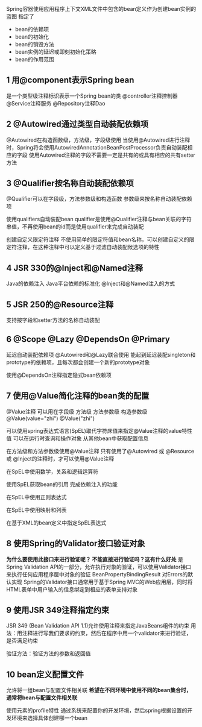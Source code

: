 Spring容器使用应用程序上下文XML文件中包含的bean定义作为创建bean实例的蓝图
指定了
- bean的依赖项
- bean的初始化
- bean的销毁方法
- bean实例的延迟或即刻初始化策略
- bean的作用范围

## 1 用@component表示Spring bean
是一个类型级注释标识表示一个Spring bean的类
@controller注释控制器
@Service注释服务
@Repository注释Dao

## 2 @Autowired通过类型自动装配依赖项
@Autowired在构造函数级，方法级，字段级使用
当使用@Autowired进行注释时，Spring将会使用AutowiredAnnotationBeanPostProcessor负责自动装配相应的字段
使用Autowired注释的字段不需要一定是共有的或具有相应的共有setter方法

## 3 @Qualifier按名称自动装配依赖项
@Qualifier可以在字段级，方法参数级和构造函数 参数级来按名称自动装配依赖项

使用qualifiers自动装配bean
qualifier是使用@Qualifier注释与bean关联的字符串值，不再使用bean的id而是使用qualifier来完成自动装配

创建自定义限定符注释
不使用简单的限定符值和bean名称，可以创建自定义的限定符注释，在这种注释中可以定义基于过滤自动装配候选项的特性


## 4 JSR 330的@Inject和@Named注释
Java的依赖注入
Java平台依赖的标准化
@Inject和@Named注入的方式

## 5 JSR 250的@Resource注释
支持按字段和setter方法的名称自动装配

## 6 @Scope  @Lazy  @DependsOn  @Primary

延迟自动装配依赖项
@Autowired和@Lazy联合使用  能起到延迟装配singleton和prototype的依赖项，且每次都会创建一个新的prototype对象

使用@DependsOn注释指定隐式bean依赖项


## 7 使用@Value简化注释的bean类的配置
@Value注释  可以用在字段级  方法级 方法参数级 构造参数级
@Value(value="zhi")  @Value("zhi")

可以使用spring表达式语言(SpEL)取代字符床值来指定@Value注释的value特性值
可以在运行时查询和操作对象
从其他bean中获取配置信息

在方法级和方法参数级使用@Value注释
只有使用了@Autowired 或 @Resource 或 @Inject的注释时，才可以使用@Value注释

在SpEL中使用数学，关系和逻辑运算符


使用SpEL获取bean的引用  完成依赖注入的功能

在SpEL中使用正则表达式

在SpEL中使用映射和列表

在基于XML的bean定义中指定SpEL表达式



## 8 使用Spring的Validator接口验证对象
**为什么要使用此接口来进行验证呢？ 不能直接进行验证吗？这有什么好处**
是Spring Validation API的一部分，允许执行对象的验证，可以使用Validator接口来执行任何应用程序层中对象的验证
BeanPropertyBindingResult  对Errors的默认实现
Spring的Validator接口通常用于基于Spring MVC的Web应用层，同时将HTML表单中用户输入的信息绑定到相应的表单支持对象


## 9 使用JSR 349注释指定约束
JSR 349 (Bean Validation API 1.1)允许使用注释来指定JavaBeans组件的约束
用法：用注释进行写我们要求的约束，然后在程序中用一个validator来进行验证，是否满足约束

验证方法：验证方法的参数和返回值

## 10 bean定义配置文件
允许将一组bean与配置文件相关联
**希望在不同环境中使用不同的bean集合时，通常将bean与配置文件相关联**

使用<beans>元素的profile特性
通过系统来配置你的开发环境，然后spring根据设置的开发环境来选择具体创建哪一个bean
